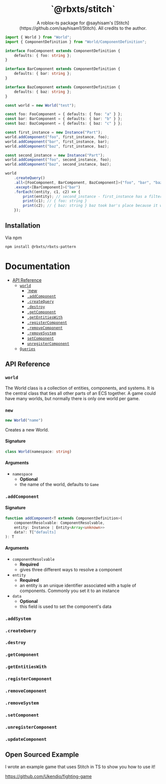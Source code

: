 <h1 align="center">`@rbxts/stitch`</h1>

<p align="center">
A roblox-ts package for @sayhisam's [Stitch](https://github.com/sayhisam1/Stitch). All credits to the author.
</p>

```ts
import { World } from "World";
import { ComponentDefinition } from "World/ComponentDefinition";

interface FooComponent extends ComponentDefinition {
	defaults: { foo: string };
}

interface BarComponent extends ComponentDefinition {
	defaults: { bar: string };
}

interface BazComponent extends ComponentDefinition {
	defaults: { baz: string };
}

const world = new World("test");

const foo: FooComponent = { defaults: { foo: "a" } };
const bar: BarComponent = { defaults: { bar: "b" } };
const baz: BazComponent = { defaults: { baz: "c" } };

const first_instance = new Instance("Part");
world.addComponent("foo", first_instance, foo);
world.addComponent("bar", first_instance, bar);
world.addComponent("baz", first_instance, baz);

const second_instance = new Instance("Part");
world.addComponent("foo", second_instance, foo);
world.addComponent("baz", second_instance, baz);

world
	.createQuery()
	.all<[FooComponent, BarComponent, BazComponent]>("foo", "bar", "baz")
	.except<[BarComponent]>("bar")
	.forEach((entity, c1, c2) => {
		print(entity); // second_instance - first_instance has a filtered out component thus wont be included
		print(c1); // { foo: string }
		print(c2); // { baz: string } baz took bar's place because it was filtered out
	});
```

## Installation

Via npm

```
npm install @rbxts/rbxts-pattern
```

# Documentation

- [API Reference](#api-reference)
  - [`world`](#world)
	- [`new](#new)
	- [`.addComponent`](#.addComponent)
	- [`.createQuery`](#.createQuery)
	- [`.destroy`](#.destroy)
	- [`.getComponent`](#.getComponent)
	- [`.getEntitiesWith`](#.getEntitiesWith)
	- [`.registerComponent`](#.registerComponent)
	- [`.removeComponent`](#.removeComponent)
	- [`.removeSystem`](#.removeSystem)
	- [`setComponent`](#setComponent)
	- [`unregisterComponent`](#unregisterComponent)
  - [`Queries`](#Queries)

## API Reference 

### `world`

The World class is a collection of entities, components, and systems. It is the central class that ties all other parts of an ECS together. A game could have many worlds, but normally there is only one world per game.

### `new`
```ts
new World("name")
```

Creates a new World.

#### Signature

```ts
class World(namespace: string)
```

#### Arguments

- `namespace`
  - **Optional**
  - the name of the world, defaults to `Game`

### `.addComponent`

#### Signature

```ts
function addComponent<T extends ComponentDefinition>(
	componentResolvable: ComponentResolvable,
	entity: Instance | Entity<Array<unknown>>
	data?: T["defaults]
): T
```

#### Arguments

- `componentResolvable`
  - **Required**
  - gives three different ways to resolve a component
- `entity`
  - **Required**
  - an entity is an unique identifier associated with a tuple of components. Commonly you set it to an instance
- `data`
  - **Optional**
  - this field is used to set the component's data

### `.addSystem`

### `.createQuery`

### `.destroy`

### `.getComponent`

### `.getEntitiesWith`

### `.registerComponent`

### `.removeComponent`

### `.removeSystem`

### `.setComponent`

### `.unregisterComponent`

### `.updateComponent`


## Open Sourced Example

I wrote an example game that uses Stitch in TS to show you how to use it!

https://github.com/Ukendio/fighting-game